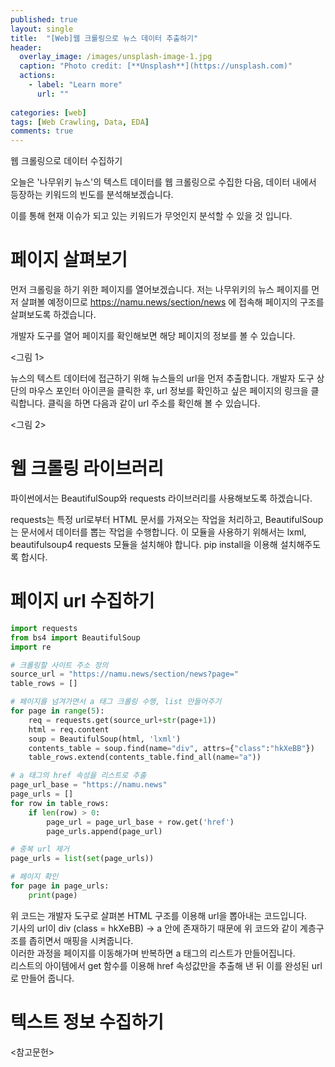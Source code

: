 ```yaml
---
published: true
layout: single
title:  "[Web]웹 크롤링으로 뉴스 데이터 추출하기"
header:
  overlay_image: /images/unsplash-image-1.jpg
  caption: "Photo credit: [**Unsplash**](https://unsplash.com)"
  actions:
    - label: "Learn more"
      url: ""
      
categories: [web]
tags: [Web Crawling, Data, EDA]
comments: true
---
```


웹 크롤링으로 데이터 수집하기 

오늘은 '나무위키 뉴스'의 텍스트 데이터를 웹 크롤링으로 수집한 다음, 데이터 내에서 등장하는 키워드의 빈도를 분석해보겠습니다. 

이를 통해 현재 이슈가 되고 있는 키워드가 무엇인지 분석할 수 있을 것 입니다. 


# 페이지 살펴보기 

먼저 크롤링을 하기 위한 페이지를 열어보겠습니다. 저는 나무위키의 뉴스 페이지를 먼저 살펴볼 예정이므로 https://namu.news/section/news 에 접속해 페이지의 구조를 살펴보도록 하겠습니다. 

개발자 도구를 열어 페이지를 확인해보면 해당 페이지의 정보를 볼 수 있습니다. 

<그림 1>

뉴스의 텍스트 데이터에 접근하기 위해 뉴스들의 url을 먼저 추출합니다. 
개발자 도구 상단의 마우스 포인터 아이콘을 클릭한 후, url 정보를 확인하고 싶은 페이지의 링크을 클릭합니다. 클릭을 하면 다음과 같이 url 주소를 확인해 볼 수 있습니다. 

<그림 2>

# 웹 크롤링 라이브러리

파이썬에서는 BeautifulSoup와 requests 라이브러리를 사용해보도록 하겠습니다. 

requests는 특정 url로부터 HTML 문서를 가져오는 작업을 처리하고, BeautifulSoup는 문서에서 데이터를 뽑는 작업을 수행합니다. 이 모듈을 사용하기 위해서는 lxml, beautifulsoup4 requests 모듈을 설치해야 합니다. pip install을 이용해 설치해주도록 합시다. 

# 페이지 url 수집하기 

``` py
import requests
from bs4 import BeautifulSoup
import re

# 크롤링할 사이트 주소 정의 
source_url = "https://namu.news/section/news?page="
table_rows = []

# 페이지를 넘겨가면서 a 태그 크롤링 수행, list 만들어주기 
for page in range(5):
    req = requests.get(source_url+str(page+1))
    html = req.content
    soup = BeautifulSoup(html, 'lxml')
    contents_table = soup.find(name="div", attrs={"class":"hkXeBB"})
    table_rows.extend(contents_table.find_all(name="a"))

# a 태그의 href 속성을 리스트로 추출 
page_url_base = "https://namu.news"
page_urls = []
for row in table_rows:
    if len(row) > 0:
        page_url = page_url_base + row.get('href')
        page_urls.append(page_url)

# 중복 url 제거
page_urls = list(set(page_urls))

# 페이지 확인 
for page in page_urls:
    print(page)

```

위 코드는 개발자 도구로 살펴본 HTML 구조를 이용해 url을 뽑아내는 코드입니다.  
기사의 url이 div (class = hkXeBB) -> a 안에 존재하기 때문에 위 코드와 같이 계층구조를 좁히면서 매핑을 시켜줍니다.  
이러한 과정을 페이지를 이동해가며 반복하면 a 태그의 리스트가 만들어집니다.  
리스트의 아이템에서 get 함수를 이용해 href 속성값만을 추출해 낸 뒤 이를 완성된 url로 만들어 줍니다. 

# 텍스트 정보 수집하기 



<참고문헌>

